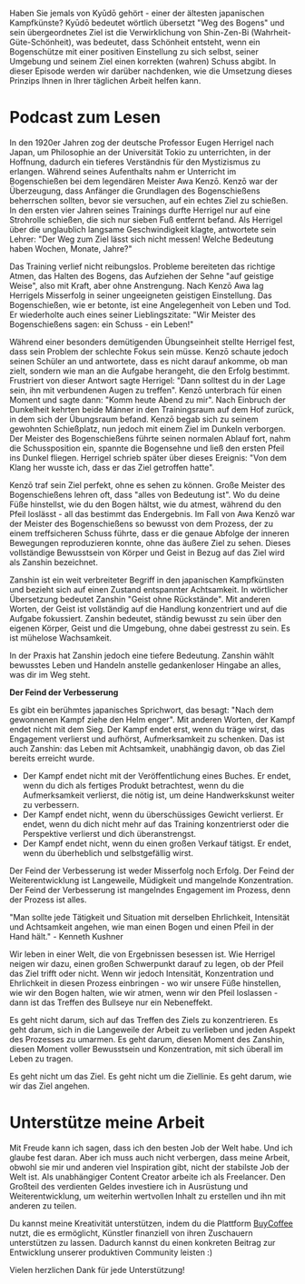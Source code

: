 Haben Sie jemals von Kyūdō gehört - einer der ältesten japanischen Kampfkünste? Kyūdō bedeutet wörtlich übersetzt "Weg des Bogens" und sein übergeordnetes Ziel ist die Verwirklichung von Shin-Zen-Bi (Wahrheit-Güte-Schönheit), was bedeutet, dass Schönheit entsteht, wenn ein Bogenschütze mit einer positiven Einstellung zu sich selbst, seiner Umgebung und seinem Ziel einen korrekten (wahren) Schuss abgibt. In dieser Episode werden wir darüber nachdenken, wie die Umsetzung dieses Prinzips Ihnen in Ihrer täglichen Arbeit helfen kann.


Podcast zum Lesen
===================

In den 1920er Jahren zog der deutsche Professor Eugen Herrigel nach Japan, um Philosophie an der Universität Tokio zu unterrichten, in der Hoffnung, dadurch ein tieferes Verständnis für den Mystizismus zu erlangen. Während seines Aufenthalts nahm er Unterricht im Bogenschießen bei dem legendären Meister Awa Kenzō. Kenzō war der Überzeugung, dass Anfänger die Grundlagen des Bogenschießens beherrschen sollten, bevor sie versuchen, auf ein echtes Ziel zu schießen. In den ersten vier Jahren seines Trainings durfte Herrigel nur auf eine Strohrolle schießen, die sich nur sieben Fuß entfernt befand. Als Herrigel über die unglaublich langsame Geschwindigkeit klagte, antwortete sein Lehrer: "Der Weg zum Ziel lässt sich nicht messen! Welche Bedeutung haben Wochen, Monate, Jahre?"

Das Training verlief nicht reibungslos. Probleme bereiteten das richtige Atmen, das Halten des Bogens, das Aufziehen der Sehne "auf geistige Weise", also mit Kraft, aber ohne Anstrengung. Nach Kenzō Awa lag Herrigels Misserfolg in seiner ungeeigneten geistigen Einstellung. Das Bogenschießen, wie er betonte, ist eine Angelegenheit von Leben und Tod. Er wiederholte auch eines seiner Lieblingszitate: "Wir Meister des Bogenschießens sagen: ein Schuss - ein Leben!"

Während einer besonders demütigenden Übungseinheit stellte Herrigel fest, dass sein Problem der schlechte Fokus sein müsse. Kenzō schaute jedoch seinen Schüler an und antwortete, dass es nicht darauf ankomme, ob man zielt, sondern wie man an die Aufgabe herangeht, die den Erfolg bestimmt. Frustriert von dieser Antwort sagte Herrigel: "Dann solltest du in der Lage sein, ihn mit verbundenen Augen zu treffen". Kenzō unterbrach für einen Moment und sagte dann: "Komm heute Abend zu mir". Nach Einbruch der Dunkelheit kehrten beide Männer in den Trainingsraum auf dem Hof zurück, in dem sich der Übungsraum befand. Kenzō begab sich zu seinem gewohnten Schießplatz, nun jedoch mit einem Ziel im Dunkeln verborgen. Der Meister des Bogenschießens führte seinen normalen Ablauf fort, nahm die Schussposition ein, spannte die Bogensehne und ließ den ersten Pfeil ins Dunkel fliegen. Herrigel schrieb später über dieses Ereignis: "Von dem Klang her wusste ich, dass er das Ziel getroffen hatte".

Kenzō traf sein Ziel perfekt, ohne es sehen zu können. Große Meister des Bogenschießens lehren oft, dass "alles von Bedeutung ist". Wo du deine Füße hinstellst, wie du den Bogen hältst, wie du atmest, während du den Pfeil loslässt - all das bestimmt das Endergebnis. Im Fall von Awa Kenzō war der Meister des Bogenschießens so bewusst von dem Prozess, der zu einem treffsicheren Schuss führte, dass er die genaue Abfolge der inneren Bewegungen reproduzieren konnte, ohne das äußere Ziel zu sehen. Dieses vollständige Bewusstsein von Körper und Geist in Bezug auf das Ziel wird als Zanshin bezeichnet.

Zanshin ist ein weit verbreiteter Begriff in den japanischen Kampfkünsten und bezieht sich auf einen Zustand entspannter Achtsamkeit. In wörtlicher Übersetzung bedeutet Zanshin "Geist ohne Rückstände". Mit anderen Worten, der Geist ist vollständig auf die Handlung konzentriert und auf die Aufgabe fokussiert. Zanshin bedeutet, ständig bewusst zu sein über den eigenen Körper, Geist und die Umgebung, ohne dabei gestresst zu sein. Es ist mühelose Wachsamkeit.

In der Praxis hat Zanshin jedoch eine tiefere Bedeutung. Zanshin wählt bewusstes Leben und Handeln anstelle gedankenloser Hingabe an alles, was dir im Weg steht.

**Der Feind der Verbesserung**

Es gibt ein berühmtes japanisches Sprichwort, das besagt: "Nach dem gewonnenen Kampf ziehe den Helm enger". Mit anderen Worten, der Kampf endet nicht mit dem Sieg. Der Kampf endet erst, wenn du träge wirst, das Engagement verlierst und aufhörst, Aufmerksamkeit zu schenken. Das ist auch Zanshin: das Leben mit Achtsamkeit, unabhängig davon, ob das Ziel bereits erreicht wurde.

*   Der Kampf endet nicht mit der Veröffentlichung eines Buches. Er endet, wenn du dich als fertiges Produkt betrachtest, wenn du die Aufmerksamkeit verlierst, die nötig ist, um deine Handwerkskunst weiter zu verbessern.
*   Der Kampf endet nicht, wenn du überschüssiges Gewicht verlierst. Er endet, wenn du dich nicht mehr auf das Training konzentrierst oder die Perspektive verlierst und dich überanstrengst.
*   Der Kampf endet nicht, wenn du einen großen Verkauf tätigst. Er endet, wenn du überheblich und selbstgefällig wirst.

Der Feind der Verbesserung ist weder Misserfolg noch Erfolg. Der Feind der Weiterentwicklung ist Langeweile, Müdigkeit und mangelnde Konzentration. Der Feind der Verbesserung ist mangelndes Engagement im Prozess, denn der Prozess ist alles.

"Man sollte jede Tätigkeit und Situation mit derselben Ehrlichkeit, Intensität und Achtsamkeit angehen, wie man einen Bogen und einen Pfeil in der Hand hält." - Kenneth Kushner

Wir leben in einer Welt, die von Ergebnissen besessen ist. Wie Herrigel neigen wir dazu, einen großen Schwerpunkt darauf zu legen, ob der Pfeil das Ziel trifft oder nicht. Wenn wir jedoch Intensität, Konzentration und Ehrlichkeit in diesen Prozess einbringen - wo wir unsere Füße hinstellen, wie wir den Bogen halten, wie wir atmen, wenn wir den Pfeil loslassen - dann ist das Treffen des Bullseye nur ein Nebeneffekt.

Es geht nicht darum, sich auf das Treffen des Ziels zu konzentrieren. Es geht darum, sich in die Langeweile der Arbeit zu verlieben und jeden Aspekt des Prozesses zu umarmen. Es geht darum, diesen Moment des Zanshin, diesen Moment voller Bewusstsein und Konzentration, mit sich überall im Leben zu tragen.

Es geht nicht um das Ziel. Es geht nicht um die Ziellinie. Es geht darum, wie wir das Ziel angehen.

Unterstütze meine Arbeit
===================

Mit Freude kann ich sagen, dass ich den besten Job der Welt habe. Und ich glaube fest daran. Aber ich muss auch nicht verbergen, dass meine Arbeit, obwohl sie mir und anderen viel Inspiration gibt, nicht der stabilste Job der Welt ist. Als unabhängiger Content Creator arbeite ich als Freelancer. Den Großteil des verdienten Geldes investiere ich in Ausrüstung und Weiterentwicklung, um weiterhin wertvollen Inhalt zu erstellen und ihn mit anderen zu teilen.

Du kannst meine Kreativität unterstützen, indem du die Plattform [BuyCoffee](https://buycoffee.to/leszekkrol) nutzt, die es ermöglicht, Künstler finanziell von ihren Zuschauern unterstützen zu lassen. Dadurch kannst du einen konkreten Beitrag zur Entwicklung unserer produktiven Community leisten :)

Vielen herzlichen Dank für jede Unterstützung!